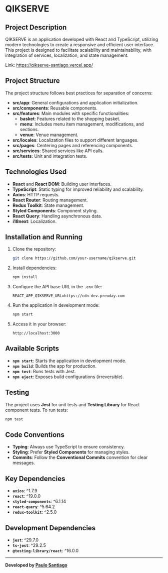 # QIKSERVE

## Project Description

QIKSERVE is an application developed with React and TypeScript, utilizing modern technologies to create a responsive and efficient user interface. This project is designed to facilitate scalability and maintainability, with integration of services, localization, and state management.

Link: https://qikserve-santiago.vercel.app/

## Project Structure

The project structure follows best practices for separation of concerns:

- **src/app**: General configurations and application initialization.
- **src/components**: Reusable components.
- **src/features**: Main modules with specific functionalities:
  - **basket**: Features related to the shopping basket.
  - **menu**: Includes menu item management, modifications, and sections.
  - **venue**: Venue management.
- **src/locales**: Localization files to support different languages.
- **src/pages**: Centering pages and referencing components.
- **src/services**: Shared services like API calls.
- **src/tests**: Unit and integration tests.

## Technologies Used

- **React** and **React DOM**: Building user interfaces.
- **TypeScript**: Static typing for improved reliability and scalability.
- **Axios**: HTTP requests.
- **React Router**: Routing management.
- **Redux Toolkit**: State management.
- **Styled Components**: Component styling.
- **React Query**: Handling asynchronous data.
- **i18next**: Localization.

## Installation and Running

1. Clone the repository:

   ```bash
   git clone https://github.com/your-username/qikserve.git
   ```

2. Install dependencies:

   ```bash
   npm install
   ```

3. Configure the API base URL in the `.env` file:

   ```env
   REACT_APP_QIKSERVE_URL=https://cdn-dev.preoday.com
   ```

4. Run the application in development mode:

   ```bash
   npm start
   ```

5. Access it in your browser:
   ```
   http://localhost:3000
   ```

## Available Scripts

- **`npm start`**: Starts the application in development mode.
- **`npm build`**: Builds the app for production.
- **`npm test`**: Runs tests with Jest.
- **`npm eject`**: Exposes build configurations (irreversible).

## Testing

The project uses **Jest** for unit tests and **Testing Library** for React component tests. To run tests:

```bash
npm test
```

## Code Conventions

- **Typing**: Always use TypeScript to ensure consistency.
- **Styling**: Prefer **Styled Components** for managing styles.
- **Commits**: Follow the **Conventional Commits** convention for clear messages.

## Key Dependencies

- **`axios`**: ^1.7.9
- **`react`**: ^19.0.0
- **`styled-components`**: ^6.1.14
- **`react-query`**: ^5.64.2
- **`redux-toolkit`**: ^2.5.0

## Development Dependencies

- **`jest`**: ^29.7.0
- **`ts-jest`**: ^29.2.5
- **`@testing-library/react`**: ^16.0.0

---

**Developed by [Paulo Santiago](https://github.com/PauloMachine)**

